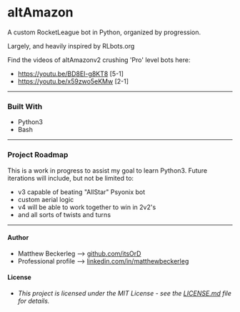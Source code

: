 # altAmazon
A custom RocketLeague bot in Python, organized by progression.

Largely, and heavily inspired by RLbots.org

Find the videos of altAmazonv2 crushing 'Pro' level bots here: 

* https://youtu.be/BD8EI-g8KT8  [5-1]
 * https://youtu.be/x59zwo5eKMw  [2-1]

 
  - - -

### Built With
 * Python3
 * Bash
 - - - 

### Project Roadmap 
This is a work in progress to assist my goal to learn Python3.  Future iterations will include, but not be limited to:
 * v3 capable of beating "AllStar" Psyonix bot
 * custom aerial logic
 * v4 will be able to work together to win in 2v2's
 * and all sorts of twists and turns
 - - - 

#### Author
 * Matthew Beckerleg --> [github.com/itsOrD](github.com/itsOrD)
 * Professional profile --> [linkedin.com/in/matthewbeckerleg](linkedin.com/in/matthewbeckerleg)
 
#### License
 * *This project is licensed under the MIT License - see the [LICENSE.md](LICENSE.md) file for details.*